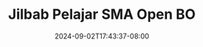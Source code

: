--- 
title: "Jilbab Pelajar SMA Open BO"
description: "download bokeh Jilbab Pelajar SMA Open BO simontok   new"
date: 2024-09-02T17:43:37-08:00
file_code: "nzfkigrf4ziu"
draft: false
cover: "za37rtcreh6rkb36.jpg"
tags: ["Jilbab", "Pelajar", "SMA", "Open", "bokep-indo", "bokep-viral", "bokep-ig"]
length: 140
fld_id: "1392272"
foldername: "anaksemea"
categories: ["anaksemea"]
views: 60
---